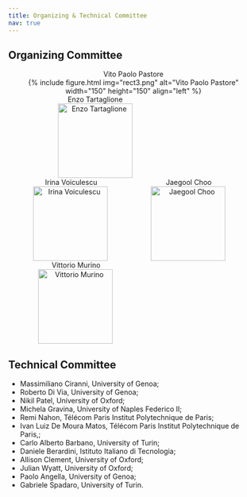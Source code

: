 ```yaml
---
title: Organizing & Technical Committee
nav: true
---
```


## Organizing Committee

<p align="middle"> 
    <div style="display: inline-block; text-align: center;">
        <a href="https://vitopaolopastore.github.io/" style="text-decoration:none;">Vito Paolo Pastore</a>
        <br>
        {% include figure.html img="rect3.png" alt="Vito Paolo Pastore" width="150" height="150" align="left" %}
    </div>
    <div style="display: inline-block; text-align: center; padding-left: 50px;">
        <a href="https://enzotarta.github.io/" style="text-decoration:none;">Enzo Tartaglione</a>
        <br>
        <img src="https://enzotarta.github.io/assets/img/foto_recentequadrata.png" alt="Enzo Tartaglione" width="150" height="150" align="left" hspace="50"/>
    </div>
    <div style="display: inline-block; text-align: center; padding-left: 50px;">
        <a href="https://www.cs.ox.ac.uk/people/irina.voiculescu/" style="text-decoration:none;">Irina Voiculescu</a>
        <br>
        <img src="https://www.cs.ox.ac.uk/files/14681//irina20240317.jpg" alt="Irina Voiculescu" width="150" height="150" align="left">
    </div>
        <div style="display: inline-block; text-align: center; padding-left: 80px;">
        <a href="https://sites.google.com/site/jaegulchoo/" style="text-decoration:none;">Jaegool Choo</a>
        <br>
        <img src="https://scholar.googleusercontent.com/citations?view_op=medium_photo&user=GHJYsLEAAAAJ&citpid=7" alt="Jaegool Choo" width="150" height="150" align="left">
    </div>
        <div style="display: inline-block; text-align: center; padding-left: 60px;">
        <a href="https://www.vittoriomurino.com/" style="text-decoration:none;">Vittorio Murino</a>
        <br>
        <img src="https://www.vittoriomurino.com/wp-content/uploads/2023/07/cropped-Vitto2b-300dpi_edited.webp" alt="Vittorio Murino" width="150" height="150" align="left">
    </div>
</p>

## Technical Committee

- Massimiliano Ciranni, University of Genoa;
- Roberto Di Via, University of Genoa;
- Nikil Patel, University of Oxford;
- Michela Gravina, University of Naples Federico II;
- Remi Nahon, Télécom Paris Institut Polytechnique de Paris;
- Ivan Luiz De Moura Matos, Télécom Paris Institut Polytechnique de Paris,;
- Carlo Alberto Barbano, University of Turin;
- Daniele Berardini, Istituto Italiano di Tecnologia;
- Allison Clement, University of Oxford;
- Julian Wyatt, University of Oxford;
- Paolo Angella, University of Genoa;
- Gabriele Spadaro, University of Turin.
